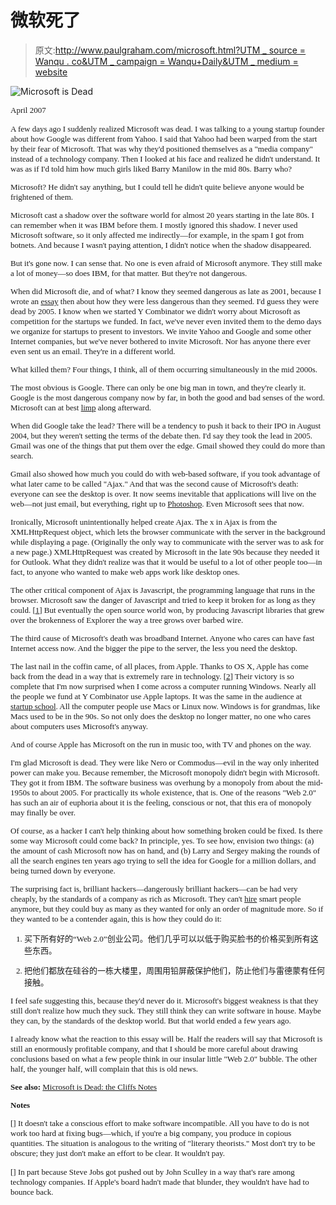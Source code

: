 # 微软死了

> 原文:[http://www.paulgraham.com/microsoft.html?UTM _ source = Wanqu . co&UTM _ campaign = Wanqu+Daily&UTM _ medium = website](http://www.paulgraham.com/microsoft.html?utm_source=wanqu.co&utm_campaign=Wanqu+Daily&utm_medium=website)

![Microsoft is Dead](../Images/585a0a1fce7d6612c8e6e799cbf63122.png)

<font size="2" face="verdana">April 2007

A few days ago I suddenly realized Microsoft was dead. I was talking to a young startup founder about how Google was different from Yahoo. I said that Yahoo had been warped from the start by their fear of Microsoft. That was why they'd positioned themselves as a "media company" instead of a technology company. Then I looked at his face and realized he didn't understand. It was as if I'd told him how much girls liked Barry Manilow in the mid 80s. Barry who?

Microsoft? He didn't say anything, but I could tell he didn't quite believe anyone would be frightened of them.

Microsoft cast a shadow over the software world for almost 20 years starting in the late 80s. I can remember when it was IBM before them. I mostly ignored this shadow. I never used Microsoft software, so it only affected me indirectly—for example, in the spam I got from botnets. And because I wasn't paying attention, I didn't notice when the shadow disappeared.

But it's gone now. I can sense that. No one is even afraid of Microsoft anymore. They still make a lot of money—so does IBM, for that matter. But they're not dangerous.

When did Microsoft die, and of what? I know they seemed dangerous as late as 2001, because I wrote an [essay](road.html) then about how they were less dangerous than they seemed. I'd guess they were dead by 2005. I know when we started Y Combinator we didn't worry about Microsoft as competition for the startups we funded. In fact, we've never even invited them to the demo days we organize for startups to present to investors. We invite Yahoo and Google and some other Internet companies, but we've never bothered to invite Microsoft. Nor has anyone there ever even sent us an email. They're in a different world.

What killed them? Four things, I think, all of them occurring simultaneously in the mid 2000s.

The most obvious is Google. There can only be one big man in town, and they're clearly it. Google is the most dangerous company now by far, in both the good and bad senses of the word. Microsoft can at best [limp](http://live.com) along afterward.

When did Google take the lead? There will be a tendency to push it back to their IPO in August 2004, but they weren't setting the terms of the debate then. I'd say they took the lead in 2005\. Gmail was one of the things that put them over the edge. Gmail showed they could do more than search.

Gmail also showed how much you could do with web-based software, if you took advantage of what later came to be called "Ajax." And that was the second cause of Microsoft's death: everyone can see the desktop is over. It now seems inevitable that applications will live on the web—not just email, but everything, right up to [Photoshop](http://snipshot.com). Even Microsoft sees that now.

Ironically, Microsoft unintentionally helped create Ajax. The x in Ajax is from the XMLHttpRequest object, which lets the browser communicate with the server in the background while displaying a page. (Originally the only way to communicate with the server was to ask for a new page.) XMLHttpRequest was created by Microsoft in the late 90s because they needed it for Outlook. What they didn't realize was that it would be useful to a lot of other people too—in fact, to anyone who wanted to make web apps work like desktop ones.

The other critical component of Ajax is Javascript, the programming language that runs in the browser. Microsoft saw the danger of Javascript and tried to keep it broken for as long as they could. <font>[[<font>1</font>](#f1n)]</font> But eventually the open source world won, by producing Javascript libraries that grew over the brokenness of Explorer the way a tree grows over barbed wire.

The third cause of Microsoft's death was broadband Internet. Anyone who cares can have fast Internet access now. And the bigger the pipe to the server, the less you need the desktop.

The last nail in the coffin came, of all places, from Apple. Thanks to OS X, Apple has come back from the dead in a way that is extremely rare in technology. <font>[[<font>2</font>](#f2n)]</font> Their victory is so complete that I'm now surprised when I come across a computer running Windows. Nearly all the people we fund at Y Combinator use Apple laptops. It was the same in the audience at [startup school](http://www.bosstalks.com/StartupSchool2007/all_macs_and_all_writing.jpg). All the computer people use Macs or Linux now. Windows is for grandmas, like Macs used to be in the 90s. So not only does the desktop no longer matter, no one who cares about computers uses Microsoft's anyway.

And of course Apple has Microsoft on the run in music too, with TV and phones on the way.

I'm glad Microsoft is dead. They were like Nero or Commodus—evil in the way only inherited power can make you. Because remember, the Microsoft monopoly didn't begin with Microsoft. They got it from IBM. The software business was overhung by a monopoly from about the mid-1950s to about 2005\. For practically its whole existence, that is. One of the reasons "Web 2.0" has such an air of euphoria about it is the feeling, conscious or not, that this era of monopoly may finally be over.

Of course, as a hacker I can't help thinking about how something broken could be fixed. Is there some way Microsoft could come back? In principle, yes. To see how, envision two things: (a) the amount of cash Microsoft now has on hand, and (b) Larry and Sergey making the rounds of all the search engines ten years ago trying to sell the idea for Google for a million dollars, and being turned down by everyone.

The surprising fact is, brilliant hackers—dangerously brilliant hackers—can be had very cheaply, by the standards of a company as rich as Microsoft. They can't [hire](hiring.html) smart people anymore, but they could buy as many as they wanted for only an order of magnitude more. So if they wanted to be a contender again, this is how they could do it:

1.  买下所有好的“Web 2.0”创业公司。他们几乎可以以低于购买脸书的价格买到所有这些东西。

2.  把他们都放在硅谷的一栋大楼里，周围用铅屏蔽保护他们，防止他们与雷德蒙有任何接触。

I feel safe suggesting this, because they'd never do it. Microsoft's biggest weakness is that they still don't realize how much they suck. They still think they can write software in house. Maybe they can, by the standards of the desktop world. But that world ended a few years ago.

I already know what the reaction to this essay will be. Half the readers will say that Microsoft is still an enormously profitable company, and that I should be more careful about drawing conclusions based on what a few people think in our insular little "Web 2.0" bubble. The other half, the younger half, will complain that this is old news.

**See also:** [Microsoft is Dead: the Cliffs Notes](cliffsnotes.html)

**Notes**

[] It doesn't take a conscious effort to make software incompatible. All you have to do is not work too hard at fixing bugs—which, if you're a big company, you produce in copious quantities. The situation is analogous to the writing of "<ax href="http://scholar.google.com/scholar?q=subtext+gendered+theory+postmodern+deconstruct">literary theorists." Most don't try to be obscure; they just don't make an effort to be clear. It wouldn't pay.

[] In part because Steve Jobs got pushed out by John Sculley in a way that's rare among technology companies. If Apple's board hadn't made that blunder, they wouldn't have had to bounce back.</ax></font>